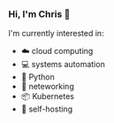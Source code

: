 ### Hi, I'm Chris 👋

<!--
**chrisbelyea/chrisbelyea** is a ✨ _special_ ✨ repository because its `README.md` (this file) appears on your GitHub profile.

Here are some ideas to get you started:

- 🔭 I’m currently working on ...
- 🌱 I’m currently learning ...
- 👯 I’m looking to collaborate on ...
- 🤔 I’m looking for help with ...
- 💬 Ask me about ...
- 📫 How to reach me: ...
- 😄 Pronouns: ...
- ⚡ Fun fact: ...
-->

I'm currently interested in:
- ☁️ cloud computing
- 💻 systems automation
- 🐍 Python
- 🔗 neteworking
- 📦 Kubernetes
- 🤳 self-hosting
